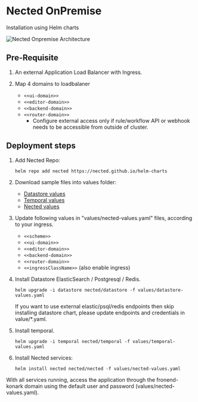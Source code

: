 # Nected OnPremise
Installation using Helm charts

![Nected Onpremise Architecture](https://assets.nected.ai/nalanda/nected-onpremise-arch.jpg)

## Pre-Requisite
1. An external Application Load Balancer with Ingress.

2. Map 4 domains to loadbalaner
    - `<<ui-domain>>`
    - `<<editor-domain>>`
    - `<<backend-domain>>`
    - `<<router-domain>>`
      - Configure external access only if rule/workflow API or webhook needs to be accessible from outside of cluster.

## Deployment steps
1. Add Nected Repo:
    ```
    helm repo add nected https://nected.github.io/helm-charts
    ```

2. Download sample files into values folder:
    - [Datastore values](https://charts.nected.io/values/datastore-values.yaml)
    - [Temporal values](https://charts.nected.io/values/temporal-values.yaml)
    - [Nected values](https://charts.nected.io/values/nected-values.yaml)

3. Update following values in "values/nected-values.yaml" files, according to your ingress.
    - `<<scheme>>`
    - `<<ui-domain>>`
    - `<<editor-domain>>`
    - `<<backend-domain>>`
    - `<<router-domain>>`
    - `<<ingressClassName>>` (also enable ingress)

4. Install Datastore ElasticSearch / Postgresql / Redis.
   ```
   helm upgrade -i datastore nected/datastore -f values/datastore-values.yaml
   ```

   If you want to use external elastic/psql/redis endpoints then skip installing datastore chart, please update endpoints and credentials in value/*.yaml.

5.  Install temporal.
    ```
    helm upgrade -i temporal nected/temporal -f values/temporal-values.yaml
    ```

7. Install Nected services:
    ```
    helm install nected nected/nected -f values/nected-values.yaml
    ```

With all services running, access the application through the fronend-konark domain using the default user and password (values/nected-values.yaml).
